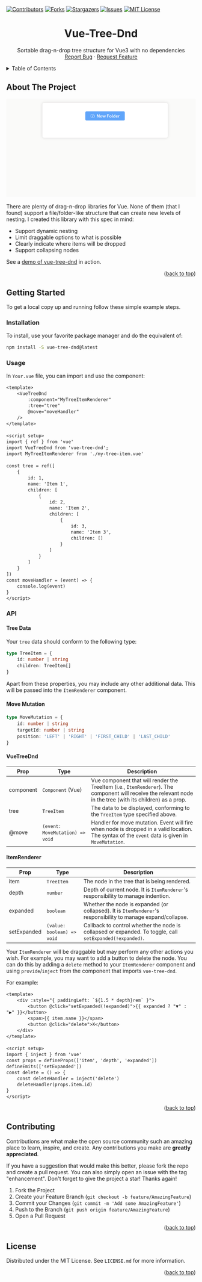 <!-- PROJECT SHIELDS -->
<!--
*** I'm using markdown "reference style" links for readability.
*** Reference links are enclosed in brackets [ ] instead of parentheses ( ).
*** See the bottom of this document for the declaration of the reference variables
*** for contributors-url, forks-url, etc. This is an optional, concise syntax you may use.
*** https://www.markdownguide.org/basic-syntax/#reference-style-links
-->
[![Contributors][contributors-shield]][contributors-url]
[![Forks][forks-shield]][forks-url]
[![Stargazers][stars-shield]][stars-url]
[![Issues][issues-shield]][issues-url]
[![MIT License][license-shield]][license-url]
<!-- [![LinkedIn][linkedin-shield]][linkedin-url] -->

<a name="readme-top"></a>
<div align="center">
  <h1 align="center">Vue-Tree-Dnd</h3>

  <p align="center">
    Sortable drag-n-drop tree structure for Vue3 with no dependencies
    <br />
    <!-- <a href="https://github.com/jcuenod/vue-tree-dnd"><strong>Explore the docs »</strong></a>
    <br />
    <br />
    <a href="https://github.com/jcuenod/vue-tree-dnd">View Demo</a>
    · -->
    <a href="https://github.com/jcuenod/vue-tree-dnd/issues">Report Bug</a>
    ·
    <a href="https://github.com/jcuenod/vue-tree-dnd/issues">Request Feature</a>
  </p>
</div>



<!-- TABLE OF CONTENTS -->
<details>
  <summary>Table of Contents</summary>
  <ol>
    <li>
      <a href="#about-the-project">About The Project</a>
    </li>
    <li>
      <a href="#getting-started">Getting Started</a>
      <ul>
        <li><a href="#installation">Installation</a></li>
        <li><a href="#usage">Usage</a></li>
        <li><a href="#api">API</a></li>
      </ul>
    </li>
    <!-- <li><a href="#roadmap">Roadmap</a></li> -->
    <li><a href="#contributing">Contributing</a></li>
    <li><a href="#license">License</a></li>
  </ol>
</details>



<!-- ABOUT THE PROJECT -->
## About The Project

[![Product Name Screen Shot][product-screenshot]](https://jcuenod.github.io/vue-tree-dnd-examples/)

There are plenty of drag-n-drop libraries for Vue. None of them (that I found) support a file/folder-like structure that can create new levels of nesting. I created this library with this spec in mind:

* Support dynamic nesting
* Limit draggable options to what is possible
* Clearly indicate where items will be dropped
* Support collapsing nodes

See a [demo of vue-tree-dnd](https://jcuenod.github.io/vue-tree-dnd-examples/) in action.

<p align="right">(<a href="#readme-top">back to top</a>)</p>



<!-- GETTING STARTED -->
## Getting Started

To get a local copy up and running follow these simple example steps.

### Installation

To install, use your favorite package manager and do the equivalent of:

```sh
npm install -S vue-tree-dnd@latest
```

<!-- USAGE EXAMPLES -->
### Usage

In `Your.vue` file, you can import and use the component:

```vue
<template>
    <VueTreeDnd
        :component="MyTreeItemRenderer"
        :tree="tree"
        @move="moveHandler"
    />
</template>

<script setup>
import { ref } from 'vue'
import VueTreeDnd from 'vue-tree-dnd';
import MyTreeItemRenderer from './my-tree-item.vue'

const tree = ref([
    {
        id: 1,
        name: 'Item 1',
        children: [
            {
                id: 2,
                name: 'Item 2',
                children: [
                    {
                        id: 3,
                        name: 'Item 3',
                        children: []
                    }
                ]
            }
        ]
    }
])
const moveHandler = (event) => {
    console.log(event)
}
</script>
```


<!-- API -->
### API

#### Tree Data

Your `tree` data should conform to the following type:

```ts
type TreeItem = {
    id: number | string
    children: TreeItem[]
}
```

Apart from these properties, you may include any other additional data. This will be passed into the `ItemRenderer` component.

#### Move Mutation

```ts
type MoveMutation = {
    id: number | string
    targetId: number | string
    position: 'LEFT' | 'RIGHT' | 'FIRST_CHILD' | 'LAST_CHILD'
}
```

#### VueTreeDnd

| **Prop** | **Type** | **Description** |
|--|--|--|
| component | `Component` (Vue) | Vue component that will render the TreeItem (i.e., `ItemRenderer`). The component will receive the relevant node in the tree (with its children) as a prop. |
| tree | `TreeItem` | The data to be displayed, conforming to the `TreeItem` type specified above. |
| @move | `(event: MoveMutation) => void` | Handler for move mutation. Event will fire when node is dropped in a valid location. The syntax of the `event` data is given in `MoveMutation`. |


#### ItemRenderer

| **Prop** | **Type** | **Description** |
|--|--|--|
| item | `TreeItem` | The node in the tree that is being rendered. |
| depth | `number` | Depth of current node. It is `ItemRenderer`'s responsibility to manage indention. |
| expanded | `boolean` | Whether the node is expanded (or collapsed). It is `ItemRenderer`'s responsibility to manage expand/collapse. |
| setExpanded | `(value: boolean) => void` | Callback to control whether the node is collapsed or expanded. To toggle, call `setExpanded(!expanded)`. |

Your `ItemRenderer` will be draggable but may perform any other actions you wish. For example, you may want to add a button to delete the node. You can do this by adding a `delete` method to your `ItemRenderer` component and using `provide`/`inject` from the component that imports `vue-tree-dnd`.

For example:

```vue
<template>
    <div :style="{ paddingLeft: `${1.5 * depth}rem` }">
        <button @click="setExpanded(!expanded)">{{ expanded ? "▼" : "▶" }}</button>
        <span>{{ item.name }}</span>
        <button @click="delete">X</button>
    </div>
</template>

<script setup>
import { inject } from 'vue'
const props = defineProps(['item', 'depth', 'expanded'])
defineEmits(['setExpanded'])
const delete = () => {
    const deleteHandler = inject('delete')
    deleteHandler(props.item.id)
}
</script>
```



<p align="right">(<a href="#readme-top">back to top</a>)</p>



<!-- ROADMAP -->
<!-- ## Roadmap

- [x] Add Changelog
- [x] Add back to top links
- [ ] Add Additional Templates w/ Examples
- [ ] Add "components" document to easily copy & paste sections of the readme
- [ ] Multi-language Support
    - [ ] Chinese
    - [ ] Spanish

See the [open issues](https://github.com/jcuenod/vue-tree-dnd/issues) for a full list of proposed features (and known issues).

<p align="right">(<a href="#readme-top">back to top</a>)</p> -->



<!-- CONTRIBUTING -->
## Contributing

Contributions are what make the open source community such an amazing place to learn, inspire, and create. Any contributions you make are **greatly appreciated**.

If you have a suggestion that would make this better, please fork the repo and create a pull request. You can also simply open an issue with the tag "enhancement".
Don't forget to give the project a star! Thanks again!

1. Fork the Project
2. Create your Feature Branch (`git checkout -b feature/AmazingFeature`)
3. Commit your Changes (`git commit -m 'Add some AmazingFeature'`)
4. Push to the Branch (`git push origin feature/AmazingFeature`)
5. Open a Pull Request

<p align="right">(<a href="#readme-top">back to top</a>)</p>



<!-- LICENSE -->
## License

Distributed under the MIT License. See `LICENSE.md` for more information.

<p align="right">(<a href="#readme-top">back to top</a>)</p>



<!-- MARKDOWN LINKS & IMAGES -->
<!-- https://www.markdownguide.org/basic-syntax/#reference-style-links -->
[contributors-shield]: https://img.shields.io/github/contributors/jcuenod/vue-tree-dnd.svg?style=for-the-badge
[contributors-url]: https://github.com/jcuenod/vue-tree-dnd/graphs/contributors
[forks-shield]: https://img.shields.io/github/forks/jcuenod/vue-tree-dnd.svg?style=for-the-badge
[forks-url]: https://github.com/jcuenod/vue-tree-dnd/network/members
[stars-shield]: https://img.shields.io/github/stars/jcuenod/vue-tree-dnd.svg?style=for-the-badge
[stars-url]: https://github.com/jcuenod/vue-tree-dnd/stargazers
[issues-shield]: https://img.shields.io/github/issues/jcuenod/vue-tree-dnd.svg?style=for-the-badge
[issues-url]: https://github.com/jcuenod/vue-tree-dnd/issues
[license-shield]: https://img.shields.io/github/license/jcuenod/vue-tree-dnd.svg?style=for-the-badge
[license-url]: https://github.com/jcuenod/vue-tree-dnd/blob/master/LICENSE.txt
[product-screenshot]: ./vue-tree-dnd-demo.gif
[Next.js]: https://img.shields.io/badge/next.js-000000?style=for-the-badge&logo=nextdotjs&logoColor=white
[Next-url]: https://nextjs.org/
[React.js]: https://img.shields.io/badge/React-20232A?style=for-the-badge&logo=react&logoColor=61DAFB
[React-url]: https://reactjs.org/
[Vue.js]: https://img.shields.io/badge/Vue.js-35495E?style=for-the-badge&logo=vuedotjs&logoColor=4FC08D
[Vue-url]: https://vuejs.org/
[Angular.io]: https://img.shields.io/badge/Angular-DD0031?style=for-the-badge&logo=angular&logoColor=white
[Angular-url]: https://angular.io/
[Svelte.dev]: https://img.shields.io/badge/Svelte-4A4A55?style=for-the-badge&logo=svelte&logoColor=FF3E00
[Svelte-url]: https://svelte.dev/
[Laravel.com]: https://img.shields.io/badge/Laravel-FF2D20?style=for-the-badge&logo=laravel&logoColor=white
[Laravel-url]: https://laravel.com
[Bootstrap.com]: https://img.shields.io/badge/Bootstrap-563D7C?style=for-the-badge&logo=bootstrap&logoColor=white
[Bootstrap-url]: https://getbootstrap.com
[JQuery.com]: https://img.shields.io/badge/jQuery-0769AD?style=for-the-badge&logo=jquery&logoColor=white
[JQuery-url]: https://jquery.com 
